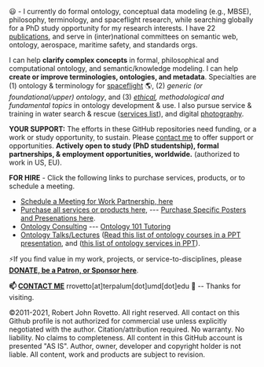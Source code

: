 :smiley: - I currently do formal ontology, conceptual data modeling (e.g., MBSE), philosophy, terminology, and spaceflight research, while searching globally for a PhD study opportunity for my research interests. I have 22 [publications](https://orcid.org/0000-0003-3835-7817), and serve in (inter)national committees on semantic web, ontology, aerospace, maritime safety, and standards orgs. 

I can help **clarify complex concepts** in formal, philosophical and computational ontology, and semantic/knowledge modeling. I can help **create or improve terminologies, ontologies, and metadata**. Specialties are (1) ontology & terminology for [spaceflight](https://ontospace.wordpress.com) :earth_americas:, (2)  _generic (or foundational/upper) ontology_, and (3) _[ethical](https://github.com/rrovetto/Ethical-Ontology-Development), methodological and fundamental topics_ in ontology development & use. I also pursue service & training in water search & rescue ([services list](https://www.dropbox.com/s/cgl1npz51amp3lm/BoatingServices_Rovetto_Apr2020.pdf?dl=0)), and digital [photography](https://tinyurl.com/y3k34cfb). 

**YOUR SUPPORT:** The efforts in these GitHub repositories need funding, or a work or study opportunity, to sustain. Please [contact me](https://ontospace.wordpress.com/contact/) to offer support or opportunities.
**Actively open to study (PhD studentship), formal partnerships, & employment opportunities, worldwide.** (authorized to work in US, EU). 

**FOR HIRE** - Click the following links to purchase services, products, or to schedule a meeting. 
* [Schedule a Meeting for Work Partnership, here](http://my.setmore.com/bookingpage/f18db686-98bb-41dd-9097-35218b2a1091/services/sb83f723d7838e4484783cc5a1c675f0e6eedf99d)
* [Purchase all services or products here](https://tinyurl.com/yas7trzy), --- [Purchase Specific Posters and Presenations here](https://ontospace.wordpress.com/purchase-poster-or-presentation-documents/).
* [Ontology Consulting](https://tinyurl.com/34u9w6wx) --- [Ontology 101 Tutoring](http://my.setmore.com/bookingpage/f18db686-98bb-41dd-9097-35218b2a1091/services/s7f4dbc7d873cce380b7f73062d5d72f619fe042a)
* [Ontology Talks/Lectures](http://my.setmore.com/bookingpage/f18db686-98bb-41dd-9097-35218b2a1091/services/s218822e77fee416ed3085be8eda045d6015d6d24)
([Read this list of ontology courses in a PPT presentation](https://www.slideshare.net/RobertRovetto/ontology-courses-education), and ([this list of ontology services in PPT](https://www.slideshare.net/RobertRovetto/ontology-services-238070099)).

⚡If you find value in my work, projects, or service-to-disciplines, please [**DONATE, be a Patron, or Sponsor here**](https://gogetfunding.com/knowledge-organization-services-ontology-terminology-metadata-concept-analysis/).

**📫 [CONTACT ME](https://ontospace.wordpress.com/contact/)**  rrovetto[at]terpalum[dot]umd[dot]edu 💬  -- Thanks for visiting.

©2011-2021, Robert John Rovetto. All right reserved. 
All contact on this Github profile is not authorized for commercial use unless explicitly negotiated with the author. Citation/attribution required. No warranty. No liability. No claims to completeness. All content in this GitHub account is presented "AS IS". Author, owner, developer and copyright holder is not liable. All content, work and products are subject to revision.

<!--
**rrovetto/rrovetto** is a ✨ _special_ ✨ repository because its `README.md` (this file) appears on your GitHub profile.

Here are some ideas to get you started:

- 🔭 I’m currently working on ...
- 🌱 I’m currently learning ...
- 👯 I’m looking to collaborate on ...
- 🤔 I’m looking for help with ...
- 💬 Ask me about ...
- 📫 How to reach me: ...
- 😄 Pronouns: ...
- ⚡ Fun fact: ...
- 👋
-->
